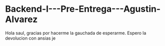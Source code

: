 # Backend-I---Pre-Entrega---Agustin-Alvarez
Hola saul, gracias por hacerme la gauchada de esperarme. Espero la devolucion con ansias je
